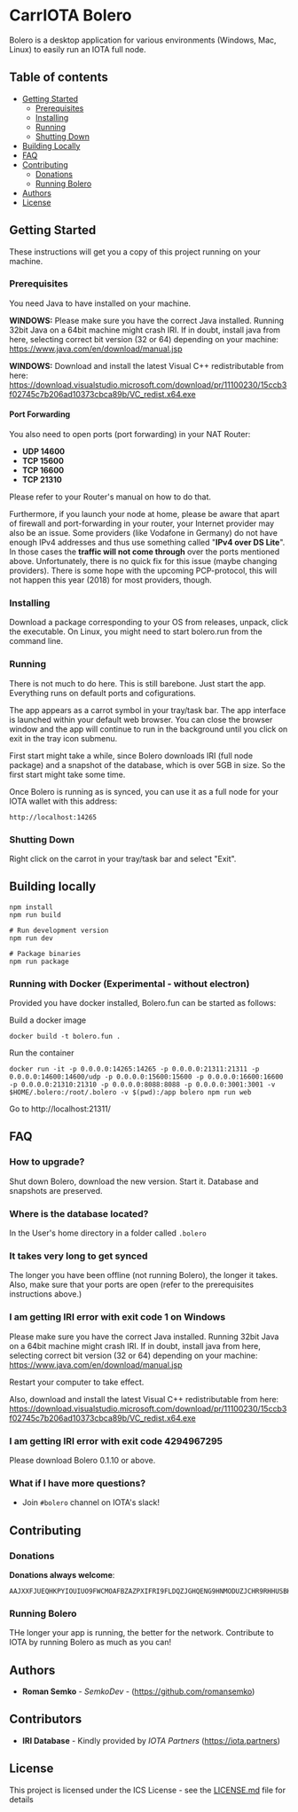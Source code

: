 # CarrIOTA Bolero

Bolero is a desktop application for various environments (Windows, Mac, Linux) to easily
run an IOTA full node.

## Table of contents

-   [Getting Started](#getting-started)
    -   [Prerequisites](#prerequisites)
    -   [Installing](#installing)
    -   [Running](#running)
    -   [Shutting Down](#shutting-down)
-   [Building Locally](#building-locally)
-   [FAQ](#faq)
-   [Contributing](#contributing)
    -   [Donations](#donations)
    -   [Running Bolero](#running-bolero)
-   [Authors](#authors)
-   [License](#license)

## Getting Started

These instructions will get you a copy of this project running on your machine.

### Prerequisites

You need Java to have installed on your machine.

**WINDOWS:** Please make sure you have the correct Java installed. Running 32bit Java on a 64bit machine
might crash IRI. If in doubt, install java from here, selecting correct bit version (32 or 64) depending
on your machine: ﻿https://www.java.com/en/download/manual.jsp

**WINDOWS:** Download and install the latest Visual C++ redistributable from here: https://download.visualstudio.microsoft.com/download/pr/11100230/15ccb3f02745c7b206ad10373cbca89b/VC_redist.x64.exe

#### Port Forwarding

You also need to open ports (port forwarding) in your NAT Router:

-   **UDP 14600**
-   **TCP 15600**
-   **TCP 16600**
-   **TCP 21310**

Please refer to your Router's manual on how to do that.

Furthermore, if you launch your node at home, please be aware that apart of firewall and port-forwarding in
your router, your Internet provider may also be an issue. Some providers (like Vodafone in Germany) do not have enough IPv4 addresses and
thus use something called "**IPv4 over DS Lite**". In those cases the **traffic will not come through** over the ports
mentioned above. Unfortunately, there is no quick fix for this issue (maybe changing providers).
There is some hope with the upcoming PCP-protocol, this will not happen this year (2018) for most providers, though.

### Installing

Download a package corresponding to your OS from releases, unpack, click the executable.
On Linux, you might need to start bolero.run from the command line.

### Running

There is not much to do here. This is still barebone. Just start the app.
Everything runs on default ports and cofigurations.

The app appears as a carrot symbol in your tray/task bar. The app interface is
launched within your default web browser. You can close the browser window and
the app will continue to run in the background until you click on exit in the
tray icon submenu.

First start might take a while, since Bolero downloads IRI (full node package)
and a snapshot of the database, which is over 5GB in size. So the first start
might take some time.

Once Bolero is running as is synced, you can use it as a full node for your
IOTA wallet with this address:

```
http://localhost:14265
```

### Shutting Down

Right click on the carrot in your tray/task bar and select "Exit".

## Building locally

```
npm install
npm run build

# Run development version
npm run dev

# Package binaries
npm run package
```

### Running with Docker (Experimental - without electron)

Provided you have docker installed, Bolero.fun can be started as follows:

Build a docker image

```
docker build -t bolero.fun .
```

Run the container

```
docker run -it -p 0.0.0.0:14265:14265 -p 0.0.0.0:21311:21311 -p 0.0.0.0:14600:14600/udp -p 0.0.0.0:15600:15600 -p 0.0.0.0:16600:16600 -p 0.0.0.0:21310:21310 -p 0.0.0.0:8088:8088 -p 0.0.0.0:3001:3001 -v $HOME/.bolero:/root/.bolero -v $(pwd):/app bolero npm run web
```

Go to http://localhost:21311/

## FAQ

### How to upgrade?

Shut down Bolero, download the new version. Start it. Database and snapshots are preserved.

### Where is the database located?

In the User's home directory in a folder called `.bolero`

### It takes very long to get synced

The longer you have been offline (not running Bolero), the longer it takes.
Also, make sure that your ports are open (refer to the prerequisites instructions above.)

### I am getting IRI error with exit code 1 on Windows

Please make sure you have the correct Java installed. Running 32bit Java on a 64bit machine
might crash IRI. If in doubt, install java from here, selecting correct bit version (32 or 64) depending
on your machine: ﻿https://www.java.com/en/download/manual.jsp

Restart your computer to take effect.

Also, download and install the latest Visual C++ redistributable from here: https://download.visualstudio.microsoft.com/download/pr/11100230/15ccb3f02745c7b206ad10373cbca89b/VC_redist.x64.exe

### I am getting IRI error with exit code 4294967295

Please download Bolero 0.1.10 or above.

### What if I have more questions?

-   Join `#bolero` channel on IOTA's slack!

## Contributing

### Donations

**Donations always welcome**:

```
AAJXXFJUEQHKPYIOUIUO9FWCMOAFBZAZPXIFRI9FLDQZJGHQENG9HNMODUZJCHR9RHHUSBHWJELGRDOWZRNWYLYCQW
```

### Running Bolero

THe longer your app is running, the better for the network. Contribute to IOTA
by running Bolero as much as you can!

## Authors

-   **Roman Semko** - _SemkoDev_ - (https://github.com/romansemko)

## Contributors

-   **IRI Database** - Kindly provided by _IOTA Partners_ (https://iota.partners)

## License

This project is licensed under the ICS License - see the [LICENSE.md](LICENSE.md) file for details
